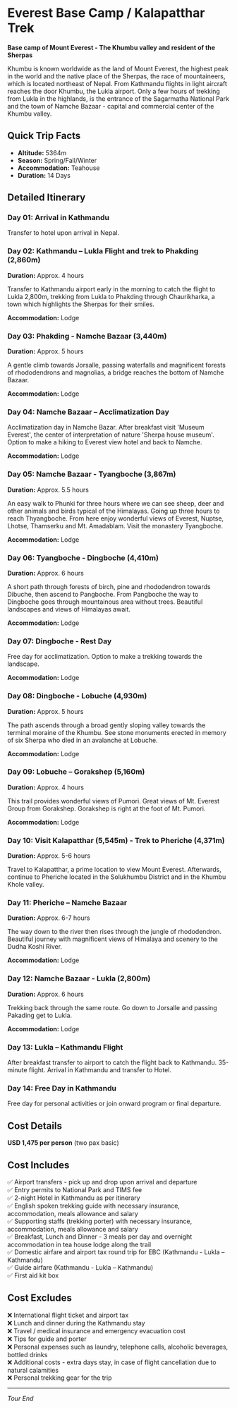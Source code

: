 # Everest Base Camp / Kalapatthar Trek

**Base camp of Mount Everest - The Khumbu valley and resident of the Sherpas**

Khumbu is known worldwide as the land of Mount Everest, the highest peak in the world and the native place of the Sherpas, the race of mountaineers, which is located northeast of Nepal. From Kathmandu flights in light aircraft reaches the door Khumbu, the Lukla airport. Only a few hours of trekking from Lukla in the highlands, is the entrance of the Sagarmatha National Park and the town of Namche Bazaar - capital and commercial center of the Khumbu valley.

## Quick Trip Facts
- **Altitude:** 5364m
- **Season:** Spring/Fall/Winter
- **Accommodation:** Teahouse
- **Duration:** 14 Days

## Detailed Itinerary

### Day 01: Arrival in Kathmandu
Transfer to hotel upon arrival in Nepal.

### Day 02: Kathmandu – Lukla Flight and trek to Phakding (2,860m)
**Duration:** Approx. 4 hours

Transfer to Kathmandu airport early in the morning to catch the flight to Lukla 2,800m, trekking from Lukla to Phakding through Chaurikharka, a town which highlights the Sherpas for their smiles.

**Accommodation:** Lodge

### Day 03: Phakding - Namche Bazaar (3,440m)
**Duration:** Approx. 5 hours

A gentle climb towards Jorsalle, passing waterfalls and magnificent forests of rhododendrons and magnolias, a bridge reaches the bottom of Namche Bazaar.

**Accommodation:** Lodge

### Day 04: Namche Bazaar – Acclimatization Day
Acclimatization day in Namche Bazar. After breakfast visit 'Museum Everest', the center of interpretation of nature 'Sherpa house museum'. Option to make a hiking to Everest view hotel and back to Namche.

**Accommodation:** Lodge

### Day 05: Namche Bazaar - Tyangboche (3,867m)
**Duration:** Approx. 5.5 hours

An easy walk to Phunki for three hours where we can see sheep, deer and other animals and birds typical of the Himalayas. Going up three hours to reach Thyangboche. From here enjoy wonderful views of Everest, Nuptse, Lhotse, Thamserku and Mt. Amadablam. Visit the monastery Tyangboche.

**Accommodation:** Lodge

### Day 06: Tyangboche - Dingboche (4,410m)
**Duration:** Approx. 6 hours

A short path through forests of birch, pine and rhododendron towards Dibuche, then ascend to Pangboche. From Pangboche the way to Dingboche goes through mountainous area without trees. Beautiful landscapes and views of Himalayas await.

**Accommodation:** Lodge

### Day 07: Dingboche - Rest Day
Free day for acclimatization. Option to make a trekking towards the landscape.

**Accommodation:** Lodge

### Day 08: Dingboche - Lobuche (4,930m)
**Duration:** Approx. 5 hours

The path ascends through a broad gently sloping valley towards the terminal moraine of the Khumbu. See stone monuments erected in memory of six Sherpa who died in an avalanche at Lobuche.

**Accommodation:** Lodge

### Day 09: Lobuche – Gorakshep (5,160m)
**Duration:** Approx. 4 hours

This trail provides wonderful views of Pumori. Great views of Mt. Everest Group from Gorakshep. Gorakshep is right at the foot of Mt. Pumori.

**Accommodation:** Lodge

### Day 10: Visit Kalapatthar (5,545m) - Trek to Pheriche (4,371m)
**Duration:** Approx. 5-6 hours

Travel to Kalapatthar, a prime location to view Mount Everest. Afterwards, continue to Pheriche located in the Solukhumbu District and in the Khumbu Khole valley.

### Day 11: Pheriche – Namche Bazaar
**Duration:** Approx. 6-7 hours

The way down to the river then rises through the jungle of rhododendron. Beautiful journey with magnificent views of Himalaya and scenery to the Dudha Koshi River.

**Accommodation:** Lodge

### Day 12: Namche Bazaar - Lukla (2,800m)
**Duration:** Approx. 6 hours

Trekking back through the same route. Go down to Jorsalle and passing Pakading get to Lukla.

**Accommodation:** Lodge

### Day 13: Lukla – Kathmandu Flight
After breakfast transfer to airport to catch the flight back to Kathmandu. 35-minute flight. Arrival in Kathmandu and transfer to Hotel.

### Day 14: Free Day in Kathmandu
Free day for personal activities or join onward program or final departure.

## Cost Details
**USD 1,475 per person** (two pax basic)

## Cost Includes
✅ Airport transfers - pick up and drop upon arrival and departure  
✅ Entry permits to National Park and TIMS fee  
✅ 2-night Hotel in Kathmandu as per itinerary  
✅ English spoken trekking guide with necessary insurance, accommodation, meals allowance and salary  
✅ Supporting staffs (trekking porter) with necessary insurance, accommodation, meals allowance and salary  
✅ Breakfast, Lunch and Dinner - 3 meals per day and overnight accommodation in tea house lodge along the trail  
✅ Domestic airfare and airport tax round trip for EBC (Kathmandu - Lukla – Kathmandu)  
✅ Guide airfare (Kathmandu - Lukla – Kathmandu)  
✅ First aid kit box  

## Cost Excludes
❌ International flight ticket and airport tax  
❌ Lunch and dinner during the Kathmandu stay  
❌ Travel / medical insurance and emergency evacuation cost  
❌ Tips for guide and porter  
❌ Personal expenses such as laundry, telephone calls, alcoholic beverages, bottled drinks  
❌ Additional costs - extra days stay, in case of flight cancellation due to natural calamities  
❌ Personal trekking gear for the trip  

---
*Tour End*